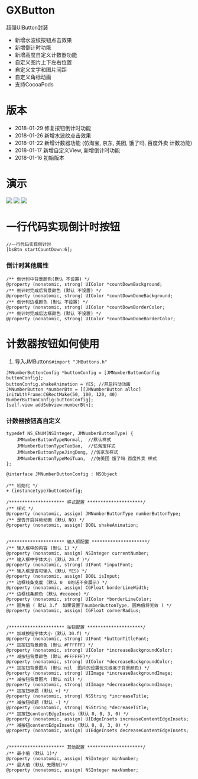 # GXButton
超强UIButton封装
* 新增水波纹按钮点击效果
* 新增倒计时功能
* 新增高度自定义计数器功能
* 自定义图片上下左右位置
* 自定义文字和图片间距
* 自定义角标动画
* 支持CocoaPods



# 版本
* 2018-01-29 修复按钮倒计时功能
* 2018-01-26 新增水波纹点击效果
* 2018-01-22 新增计数器功能 (仿淘宝, 京东, 美团, 饿了吗, 百度外卖 计数功能)
* 2018-01-17 新增自定义View, 新增倒计时功能  
* 2018-01-16 初始版本

# 演示
![](https://github.com/JunAILiang/JMAllGif/raw/master/JMButton/JMButton.gif) ![](https://github.com/JunAILiang/JMAllGif/raw/master/JMButton/JMButton1.gif) ![](https://github.com/JunAILiang/JMAllGif/raw/master/JMButton/JMButton2.gif)


# 一行代码实现倒计时按钮
```
//一行代码实现倒计时
[bsBtn startCountDown:6];
```

### 倒计时其他属性
```
/** 倒计时中背景颜色(默认 不设置) */
@property (nonatomic, strong) UIColor *countDownBackground;
/** 倒计时完成后背景颜色 (默认 不设置) */
@property (nonatomic, strong) UIColor *countDownDoneBackground;
/** 倒计时边框颜色 (默认 不设置) */
@property (nonatomic, strong) UIColor *countDownBorderColor;
/** 倒计时完成后边框颜色 (默认 不设置) */
@property (nonatomic, strong) UIColor *countDownDoneBorderColor;
```

# 计数器按钮如何使用
1. 导入JMButtons`#import "JMButtons.h"`
```
JMNumberButtonConfig *buttonConfig = [JMNumberButtonConfig buttonConfig];
buttonConfig.shakeAnimation = YES; //开启抖动动画
JMNumberButton *numberBtn = [[JMNumberButton alloc] initWithFrame:CGRectMake(50, 100, 120, 40) NumberButtonConfig:buttonConfig];
[self.view addSubview:numberBtn];
```

### 计数器按钮高自定义
```
typedef NS_ENUM(NSInteger, JMNumberButtonType) {
    JMNumberButtonTypeNormal,  //默认样式
    JMNumberButtonTypeTaoBao,  //仿淘宝样式
    JMNumberButtonTypeJingDong, //仿京东样式
    JMNumberButtonTypeMeiTuan,  //仿美团 饿了吗 百度外卖 样式
};

@interface JMNumberButtonConfig : NSObject

/** 初始化 */
+ (instancetype)buttonConfig;

/********************* 样式配置 *********************/
/** 样式 */
@property (nonatomic, assign) JMNumberButtonType numberButtonType;
/** 是否开启抖动动画 (默认 NO) */
@property (nonatomic, assign) BOOL shakeAnimation;


/********************* 输入框配置 *********************/
/** 输入框中的内容 (默认 1) */
@property (nonatomic, assign) NSInteger currentNumber;
/** 输入框中字体大小 (默认 20.f )*/
@property (nonatomic, strong) UIFont *inputFont;
/** 输入框是否可输入 (默认 YES) */
@property (nonatomic, assign) BOOL isInput;
/** 边框线条宽度 (默认 0  0的话不会展示) */
@property (nonatomic, assign) CGFloat borderLineWidth;
/** 边框线条颜色 (默认 #eeeeee) */
@property (nonatomic, strong) UIColor *borderLineColor;
/** 圆角值 ( 默认 3.f  如果设置了numberButtonType, 圆角值将无效 ) */
@property (nonatomic, assign) CGFloat cornerRadius;


/********************* 按钮配置 *********************/
/** 加减按钮字体大小 (默认 30.f) */
@property (nonatomic, strong) UIFont *buttonTitleFont;
/** 加按钮背景颜色 (默认 #FFFFFF) */
@property (nonatomic, strong) UIColor *increaseBackgroundColor;
/** 减按钮背景颜色 (默认 #FFFFFF)*/
@property (nonatomic, strong) UIColor *decreaseBackgroundColor;
/** 加按钮背景图片 (默认 nil  图片的设置优先级高于背景颜色) */
@property (nonatomic, strong) UIImage *increaseBackgroundImage;
/** 减按钮背景图片 (默认 nil) */
@property (nonatomic, strong) UIImage *decreaseBackgroundImage;
/** 加按钮标题 (默认 +) */
@property (nonatomic, strong) NSString *increaseTitle;
/** 减按钮标题 (默认 -) */
@property (nonatomic, strong) NSString *decreaseTitle;
/** 加按钮contentEdgeInsets (默认 0, 0, 3, 0) */
@property (nonatomic, assign) UIEdgeInsets increaseContentEdgeInsets;
/** 减按钮contentEdgeInsets (默认 0, 0, 3, 0) */
@property (nonatomic, assign) UIEdgeInsets decreaseContentEdgeInsets;


/********************* 其他配置 *********************/
/** 最小值 (默认 1)*/
@property (nonatomic, assign) NSInteger minNumber;
/** 最大值 (默认 无限制)*/
@property (nonatomic, assign) NSInteger maxNumber;
```


